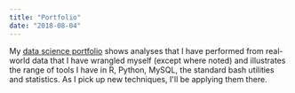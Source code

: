 ```yaml
---
title: "Portfolio"
date: "2018-08-04" 
---
```


My [data science portfolio](https://technocrat.github.io/_book) shows analyses that I have performed from real-world data that I have wrangled myself (except where noted) and illustrates the range of tools I have in R, Python, MySQL, the standard bash utilities and statistics. As I pick up new techniques, I'll be applying them there.

